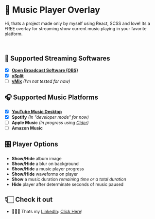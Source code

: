 # 🎵 Music Player Overlay
Hi, thats a project made only by myself using React, SCSS and love!
Its a FREE overlay for streaming show current music playing in your favorite platform.

<img src="https://i.imgur.com/ZmmV4PI.png" alt> <img src="https://i.imgur.com/CEydge8.png" alt> <img src="https://i.imgur.com/pXDIxjj.png" alt>

## 🎥 Supported Streaming Softwares
- [x] **[Open Broadcast Software (OBS)](https://obsproject.com/)**
- [x] **[xSplit](https://www.xsplit.com/)**
- [ ] **[vMix](https://www.vmix.com/)** *(I'm not tested for now)*

## 🎧 Supported Music Platforms
- [x] **[YouTube Music Desktop](https://ytmdesktop.app/)**
- [x] **Spotify** *(In "developer mode" for now)*
- [ ] **Apple Music** *(In progress using [Cider](https://cider.sh/))*
- [ ] **Amazon Music**

## 🎛️ Player Options
- **Show/Hide** album image
- **Show/Hide** a blur on background
- **Show/Hide** a music player progress
- **Show/Hide** waveforms on player
- **Show** a music duration *remaining time or a total duration*
- **Hide** player after determinate seconds of music paused

## 👇🏻 Check it out
- 🧑🏻‍💼 Thats my [LinkedIn](https://www.linkedin.com/in/clovis-junior-/): [Click Here](https://www.linkedin.com/in/clovis-junior-/)!
